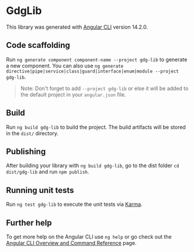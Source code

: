 # GdgLib

This library was generated with [Angular CLI](https://github.com/angular/angular-cli) version 14.2.0.

## Code scaffolding

Run `ng generate component component-name --project gdg-lib` to generate a new component. You can also use `ng generate directive|pipe|service|class|guard|interface|enum|module --project gdg-lib`.
> Note: Don't forget to add `--project gdg-lib` or else it will be added to the default project in your `angular.json` file. 

## Build

Run `ng build gdg-lib` to build the project. The build artifacts will be stored in the `dist/` directory.

## Publishing

After building your library with `ng build gdg-lib`, go to the dist folder `cd dist/gdg-lib` and run `npm publish`.

## Running unit tests

Run `ng test gdg-lib` to execute the unit tests via [Karma](https://karma-runner.github.io).

## Further help

To get more help on the Angular CLI use `ng help` or go check out the [Angular CLI Overview and Command Reference](https://angular.io/cli) page.

